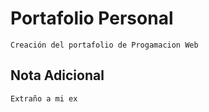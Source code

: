 # Portafolio Personal
    Creación del portafolio de Progamacion Web

## Nota Adicional
    Extraño a mi ex
